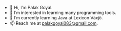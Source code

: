 - 👋 Hi, I’m Palak Goyal.
- 👀 I’m interested in learning many programming tools.
- 🌱 I’m currently learning Java at Lexicon Växjö.
- 📫 Reach me at palakgoyal083@gmail.com.

<!---
Palak1993/Palak1993 is a ✨ special ✨ repository because its `README.md` (this file) appears on your GitHub profile.
You can click the Preview link to take a look at your changes.
--->
